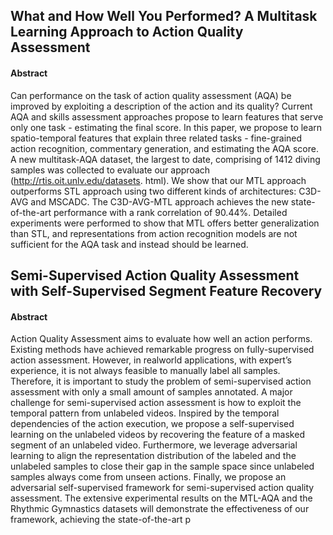 ## What and How Well You Performed? A Multitask Learning Approach to Action Quality Assessment

#### Abstract

Can performance on the task of action quality assessment (AQA) be improved by exploiting a description of the
action and its quality? Current AQA and skills assessment
approaches propose to learn features that serve only one
task - estimating the final score. In this paper, we propose to learn spatio-temporal features that explain three
related tasks - fine-grained action recognition, commentary generation, and estimating the AQA score. A new
multitask-AQA dataset, the largest to date, comprising of
1412 diving samples was collected to evaluate our approach (http://rtis.oit.unlv.edu/datasets.
html). We show that our MTL approach outperforms
STL approach using two different kinds of architectures:
C3D-AVG and MSCADC. The C3D-AVG-MTL approach
achieves the new state-of-the-art performance with a rank
correlation of 90.44%. Detailed experiments were performed to show that MTL offers better generalization than
STL, and representations from action recognition models
are not sufficient for the AQA task and instead should be
learned.


## Semi-Supervised Action Quality Assessment with Self-Supervised Segment Feature Recovery

#### Abstract

Action Quality Assessment aims to evaluate how well
an action performs. Existing methods have achieved remarkable
progress on fully-supervised action assessment. However, in realworld applications, with expert’s experience, it is not always
feasible to manually label all samples. Therefore, it is important
to study the problem of semi-supervised action assessment with
only a small amount of samples annotated. A major challenge
for semi-supervised action assessment is how to exploit the
temporal pattern from unlabeled videos. Inspired by the temporal
dependencies of the action execution, we propose a self-supervised
learning on the unlabeled videos by recovering the feature of a
masked segment of an unlabeled video. Furthermore, we leverage
adversarial learning to align the representation distribution of the
labeled and the unlabeled samples to close their gap in the sample
space since unlabeled samples always come from unseen actions.
Finally, we propose an adversarial self-supervised framework for
semi-supervised action quality assessment. The extensive experimental results on the MTL-AQA and the Rhythmic Gymnastics
datasets will demonstrate the effectiveness of our framework,
achieving the state-of-the-art p
